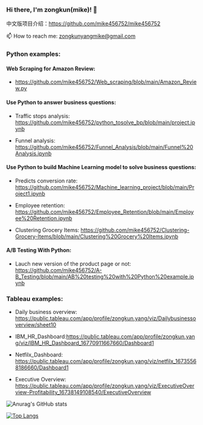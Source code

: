 ### Hi there, I'm zongkun(mike)! 👋 
中文版项目介绍：https://github.com/mike456752/mike456752

📫 How to reach me: zongkunyangmike@gmail.com


### Python examples:

#### Web Scraping for Amazon Review:
- https://github.com/mike456752/Web_scraping/blob/main/Amazon_Review.py

#### Use Python to answer business questions: 
- Traffic stops analysis: https://github.com/mike456752/python_tosolve_bp/blob/main/project.ipynb

- Funnel analysis: https://github.com/mike456752/Funnel_Analysis/blob/main/Funnel%20Analysis.ipynb

#### Use Python to build Machine Learning model to solve business questions: 
- Predicts conversion rate: https://github.com/mike456752/Machine_learning_project/blob/main/Project1.ipynb

- Employee retention: https://github.com/mike456752/Employee_Retention/blob/main/Employee%20Retention.ipynb
  
- Clustering Grocery Items: https://github.com/mike456752/Clustering-Grocery-Items/blob/main/Clustering%20Grocery%20Items.ipynb


#### A/B Testing With Python:

- Lauch new version of the product page or not: https://github.com/mike456752/A-B_Testing/blob/main/AB%20testing%20with%20Python%20example.ipynb

### Tableau examples:

- Daily business overview: https://public.tableau.com/app/profile/zongkun.yang/viz/Dailybusinessoverview/sheet10

- IBM_HR_Dashboard:https://public.tableau.com/app/profile/zongkun.yang/viz/IBM_HR_Dashboard_16770911667660/Dashboard1

- Netfilx_Dashboard: https://public.tableau.com/app/profile/zongkun.yang/viz/netfilx_16735568186660/Dashboard1

- Executive Overview: https://public.tableau.com/app/profile/zongkun.yang/viz/ExecutiveOverview-Profitability_16738149108540/ExecutiveOverview

![Anurag's GitHub stats](https://github-readme-stats.vercel.app/api?username=mike456752&show_icons=true&theme=radical)

[![Top Langs](https://github-readme-stats.vercel.app/api/top-langs/?username=mike456752&layout=compact)](https://github.com/anuraghazra/github-readme-stats)
